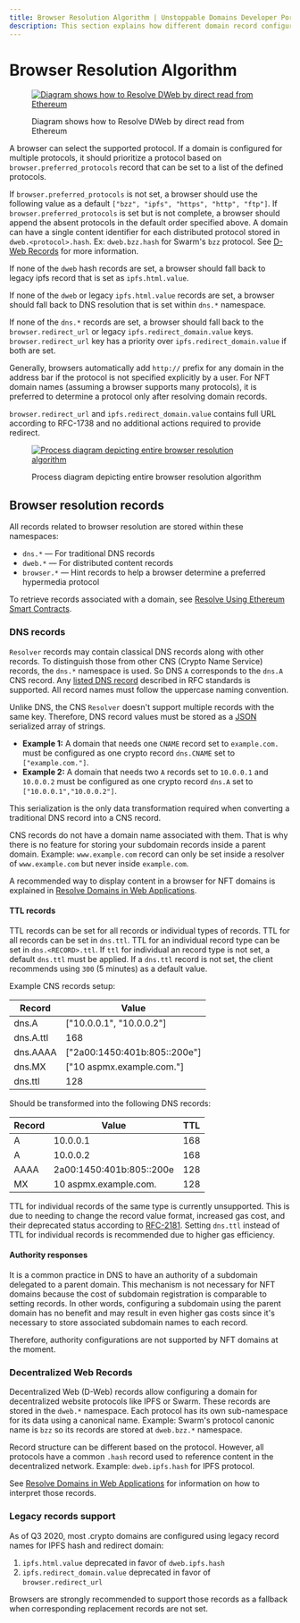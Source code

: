 ```yaml
---
title: Browser Resolution Algorithm | Unstoppable Domains Developer Portal
description: This section explains how different domain record configurations should be interpreted by browsers.
---
```


# Browser Resolution Algorithm

<figure>

[![Diagram shows how to Resolve DWeb by direct read from Ethereum](/images/resolve_dweb_website_by_direct_reading_from_ethereum_and_decentralized_network.png '#width=75%')](/images/resolve_dweb_website_by_direct_reading_from_ethereum_and_decentralized_network.png)

<figcaption>Diagram shows how to Resolve DWeb by direct read from Ethereum</figcaption>
</figure>

A browser can select the supported protocol. If a domain is configured for multiple protocols, it should prioritize a protocol based on `browser.preferred_protocols` record that can be set to a list of the defined protocols.

[comment]: # 'Unclear what below image was or where it is now'
[comment]: # 'https://unstoppabledomains.slack.com/files/UKN3V261H/F01B42CJXJN/screen_shot_2020-09-21_at_2.34.07_pm.png'

If `browser.preferred_protocols` is not set, a browser should use the following value as a default `["bzz", "ipfs", "https", "http", "ftp"]`. If `browser.preferred_protocols` is set but is not complete, a browser should append the absent protocols in the default order specified above. A domain can have a single content identifier for each distributed protocol stored in `dweb.<protocol>.hash`. Ex: `dweb.bzz.hash` for Swarm's `bzz` protocol. See [D-Web Records](#decentralized-web-records) for more information.

If none of the `dweb` hash records are set, a browser should fall back to legacy ipfs record that is set as `ipfs.html.value`.

If none of the `dweb` or legacy `ipfs.html.value` records are set, a browser should fall back to DNS resolution that is set within `dns.*` namespace.

If none of the `dns.*` records are set, a browser should fall back to the `browser.redirect_url` or legacy `ipfs.redirect_domain.value` keys. `browser.redirect_url` key has a priority over `ipfs.redirect_domain.value` if both are set.

Generally, browsers automatically add `http://` prefix for any domain in the address bar if the protocol is not specified explicitly by a user. For NFT domain names (assuming a browser supports many protocols), it is preferred to determine a protocol only after resolving domain records.

`browser.redirect_url` and `ipfs.redirect_domain.value` contains full URL according to RFC-1738 and no additional actions required to provide redirect.

<figure>

[![Process diagram depicting entire browser resolution algorithm](/images/browser_resolution_algorithm.svg '#width=75%')](/images/browser_resolution_algorithm.svg)

<figcaption>Process diagram depicting entire browser resolution algorithm</figcaption>
</figure>

## Browser resolution records

All records related to browser resolution are stored within these namespaces:

- `dns.*` — For traditional DNS records
- `dweb.*` — For distributed content records
- `browser.*` — Hint records to help a browser determine a preferred hypermedia protocol

To retrieve records associated with a domain, see [Resolve Using Ethereum Smart Contracts](../direct-blockchain-calls/resolve-eth-smart-contracts.md).

### DNS records

`Resolver` records may contain classical DNS records along with other records. To distinguish those from other CNS (Crypto Name Service) records, the `dns.*` namespace is used. So DNS `A` corresponds to the `dns.A` CNS record. Any [listed DNS record](https://en.wikipedia.org/wiki/List_of_DNS_record_types) described in RFC standards is supported. All record names must follow the uppercase naming convention.

Unlike DNS, the CNS `Resolver` doesn't support multiple records with the same key. Therefore, DNS record values must be stored as a [JSON](http://json.org) serialized array of strings.

- **Example 1:** A domain that needs one `CNAME` record set to `example.com.` must be configured as one crypto record `dns.CNAME` set to `["example.com."]`.
- **Example 2:** A domain that needs two `A` records set to `10.0.0.1` and `10.0.0.2` must be configured as one crypto record `dns.A` set to `["10.0.0.1","10.0.0.2"]`.

This serialization is the only data transformation required when converting a traditional DNS record into a CNS record.

CNS records do not have a domain name associated with them. That is why there is no feature for storing your subdomain records inside a parent domain. Example: `www.example.com` record can only be set inside a resolver of `www.example.com` but never inside `example.com`.

A recommended way to display content in a browser for NFT domains is explained in [Resolve Domains in Web Applications](../resolve-domains-in-web-applications.md).

#### TTL records

TTL records can be set for all records or individual types of records. TTL for all records can be set in `dns.ttl`. TTL for an individual record type can be set in `dns.<RECORD>.ttl`. If `ttl` for individual an record type is not set, a default `dns.ttl` must be applied. If a `dns.ttl` record is not set, the client recommends using `300` (5 minutes) as a default value.

Example CNS records setup:

| Record    | Value                         |
| --------- | ----------------------------- |
| dns.A     | \["10.0.0.1", "10.0.0.2"]     |
| dns.A.ttl | 168                           |
| dns.AAAA  | \["2a00:1450:401b:805::200e"] |
| dns.MX    | \["10 aspmx.example.com."]    |
| dns.ttl   | 128                           |

Should be transformed into the following DNS records:

| Record | Value                    | TTL |
| ------ | ------------------------ | --- |
| A      | 10.0.0.1                 | 168 |
| A      | 10.0.0.2                 | 168 |
| AAAA   | 2a00:1450:401b:805::200e | 128 |
| MX     | 10 aspmx.example.com.    | 128 |

TTL for individual records of the same type is currently unsupported. This is due to needing to change the record value format, increased gas cost, and their deprecated status according to [RFC-2181](https://datatracker.ietf.org/doc/html/rfc2181#section-5.2). Setting `dns.ttl` instead of TTL for individual records is recommended due to higher gas efficiency.

#### Authority responses

It is a common practice in DNS to have an authority of a subdomain delegated to a parent domain. This mechanism is not necessary for NFT domains because the cost of subdomain registration is comparable to setting records. In other words, configuring a subdomain using the parent domain has no benefit and may result in even higher gas costs since it's necessary to store associated subdomain names to each record.

Therefore, authority configurations are not supported by NFT domains at the moment.

### Decentralized Web Records

Decentralized Web (D-Web) records allow configuring a domain for decentralized website protocols like IPFS or Swarm. These records are stored in the `dweb.*` namespace. Each protocol has its own sub-namespace for its data using a canonical name. Example: Swarm's protocol canonic name is `bzz` so its records are stored at `dweb.bzz.*` namespace.

Record structure can be different based on the protocol. However, all protocols have a common `.hash` record used to reference content in the decentralized network. Example: `dweb.ipfs.hash` for IPFS protocol.

See [Resolve Domains in Web Applications](../resolve-domains-in-web-applications.md) for information on how to interpret those records.

### Legacy records support

As of Q3 2020, most .crypto domains are configured using legacy record names for IPFS hash and redirect domain:

1. `ipfs.html.value` deprecated in favor of `dweb.ipfs.hash`
2. `ipfs.redirect_domain.value` deprecated in favor of `browser.redirect_url`

Browsers are strongly recommended to support those records as a fallback when corresponding replacement records are not set.
